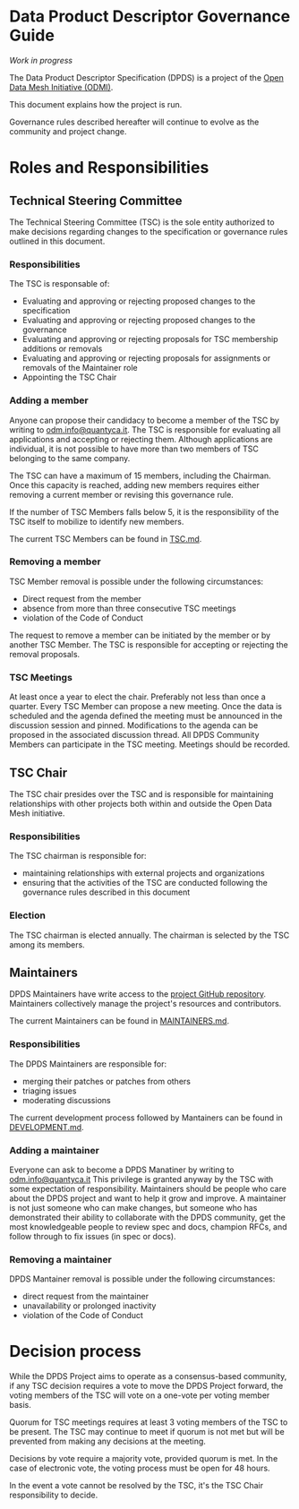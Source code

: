 # Data Product Descriptor Governance Guide

*Work in progress*

The Data Product Descriptor Specification (DPDS) is a project of the [Open Data Mesh Initiative (ODMI)](https://initiative.opendatamesh.org/). 

This document explains how the project is run. 

Governance rules described hereafter will continue to evolve as the community and project change.

# Roles and Responsibilities

## Technical Steering Committee
The Technical Steering Committee (TSC) is the sole entity authorized to make decisions regarding changes to the specification or governance rules outlined in this document.

### Responsibilities
The TSC is responsable of:

* Evaluating and approving or rejecting proposed changes to the specification
* Evaluating and approving or rejecting proposed changes to the governance
* Evaluating and approving or rejecting proposals for TSC membership additions or removals
* Evaluating and approving or rejecting proposals for assignments or removals of the Maintainer role
* Appointing the TSC Chair

### Adding a member
Anyone can propose their candidacy to become a member of the TSC by writing to [odm.info@quantyca.it](mailto:odm.info@quantyca.it). The TSC is responsible for evaluating all applications and accepting or rejecting them. Although applications are individual, it is not possible to have more than two members of TSC belonging to the same company. 

The TSC can have a maximum of 15 members, including the Chairman. Once this capacity is reached, adding new members requires either removing a current member or revising this governance rule.

If the number of TSC Members falls below  5, it is the responsibility of the TSC itself to mobilize to identify new members.

The current TSC Members can be found in [TSC.md](./TSC.md).

### Removing a member
TSC Member removal is possible under the following circumstances:

* Direct request from the member
* absence from more than three consecutive TSC meetings
* violation of the Code of Conduct

The request to remove a member can be initiated by the member or by another TSC Member. The TSC is responsible for accepting or rejecting the removal proposals.
  
### TSC Meetings
At least once a year to elect the chair. Preferably not less than once a quarter. Every TSC Member can propose a new meeting. Once the data is scheduled and the agenda defined the meeting must be announced in the discussion session and pinned. Modifications to the agenda can be proposed in the associated discussion thread. All DPDS Community Members can participate in the TSC meeting. Meetings should be recorded.

## TSC Chair
The TSC chair presides over the TSC and is responsible for maintaining relationships with other projects both within and outside the Open Data Mesh initiative.

### Responsibilities
The TSC chairman is responsible for:

* maintaining relationships with external projects and organizations
* ensuring that the activities of the TSC are conducted following the governance rules described in this document
  
### Election
The TSC chairman is elected annually. The chairman is selected by the TSC among its members.

## Maintainers
DPDS Maintainers have write access to the [project GitHub repository](https://github.com/opendatamesh-initiative/odm-specification-dpdescriptor).
Maintainers collectively manage the project's resources and contributors.

The current Maintainers can be found in [MAINTAINERS.md](./MAINTAINERS.md).

### Responsibilities
The DPDS Maintainers are responsible for:

* merging their patches or patches from others
* triaging issues
* moderating discussions

 The current development process followed by Mantainers can be found in [DEVELOPMENT.md](./DEVELOPMENT.md).

### Adding a maintainer
Everyone can ask to become a DPDS Manatiner by writing to [odm.info@quantyca.it](mailto:odm.info@quantyca.it)  This privilege is granted anyway by the TSC with some expectation of responsibility. Maintainers should be people who care about the DPDS project and want to help it grow and improve. A maintainer is not just someone who can make changes, but someone who has demonstrated their ability to collaborate with the DPDS community, get the most knowledgeable people to review spec and docs, champion RFCs, and follow through to fix issues (in spec or docs).

### Removing a maintainer
DPDS Mantainer removal is possible under the following circumstances:

* direct request from the maintainer
* unavailability or prolonged inactivity
* violation of the Code of Conduct

# Decision process
While the DPDS Project aims to operate as a consensus-based community, if any TSC
decision requires a vote to move the DPDS Project forward, the voting members of the
TSC will vote on a one-vote per voting member basis.

Quorum for TSC meetings requires at least 3 voting members of
the TSC to be present. The TSC may continue to meet if quorum is not met but
will be prevented from making any decisions at the meeting.

Decisions by vote require a majority vote, provided quorum is met. In the case of electronic vote, the voting process
must be open for 48 hours.

In the event a vote cannot be resolved by the TSC, it's the TSC Chair responsibility to decide.
